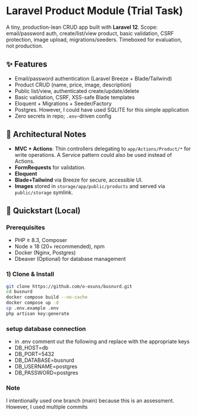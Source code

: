 # Laravel Product Module (Trial Task)

A tiny, production-lean CRUD app built with **Laravel 12**. Scope: email/password auth, create/list/view product, basic validation, CSRF protection, image upload, migrations/seeders. Timeboxed for evaluation, not production.

## ✨ Features
- Email/password authentication (Laravel Breeze + Blade/Tailwind)
- Product CRUD (name, price, image, description)
- Public list/view, authenticated create/update/delete
- Basic validation, CSRF, XSS-safe Blade templates
- Eloquent + Migrations + Seeder/Factory
- Postgres. However, I could have used SQLITE for this simple application
- Zero secrets in repo; `.env`-driven config

## 🧭 Architectural Notes
- **MVC + Actions**: Thin controllers delegating to `app/Actions/Product/*` for write operations. A Service pattern could also be used instead of Actions.
- **FormRequests** for validation.
- **Eloquent**
- **Blade+Tailwind** via Breeze for secure, accessible UI.
- **Images** stored in `storage/app/public/products` and served via `public/storage` symlink.


## 🚀 Quickstart (Local)

### Prerequisites
- PHP ≥ 8.3, Composer
- Node ≥ 18 (20+ recommended), npm
- Docker (Nginx, Postgres)
- Dbeaver (Optional) for database management

### 1) Clone & Install
```bash
git clone https://github.com/o-osuns/busnurd.git
cd busnurd
docker compose build --no-cache
docker compose up -d
cp .env.example .env
php artisan key:generate
```

### setup database connection

- in .env comment out the following and replace with the appropriate keys
- DB_HOST=db
- DB_PORT=5432
- DB_DATABASE=busnurd
- DB_USERNAME=postgres
- DB_PASSWORD=postgres

### Note
I intentionally used one branch (main) because this is an assessment. However, I used multiple commits
